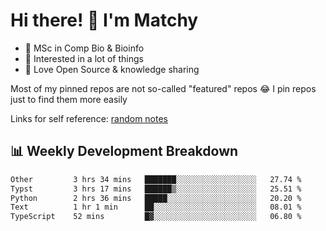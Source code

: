 # Hi there! 👋 I'm Matchy

- 🧬 MSc in Comp Bio & Bioinfo
- 🎈 Interested in a lot of things
- 💜 Love Open Source & knowledge sharing

Most of my pinned repos are not so-called "featured" repos 😂 I pin repos just to find them more easily

Links for self reference: [random notes](https://matchy233.github.io/random-notes)

## 📊 Weekly Development Breakdown

<!--START_SECTION:waka-->

```txt
Other         3 hrs 34 mins   ███████░░░░░░░░░░░░░░░░░░   27.74 %
Typst         3 hrs 17 mins   ██████▒░░░░░░░░░░░░░░░░░░   25.51 %
Python        2 hrs 36 mins   █████░░░░░░░░░░░░░░░░░░░░   20.20 %
Text          1 hr 1 min      ██░░░░░░░░░░░░░░░░░░░░░░░   08.01 %
TypeScript    52 mins         █▓░░░░░░░░░░░░░░░░░░░░░░░   06.80 %
```

<!--END_SECTION:waka-->
